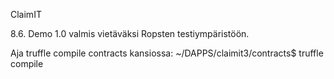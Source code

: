 ClaimIT 

8.6. Demo 1.0 valmis vietäväksi Ropsten testiympäristöön.

Aja truffle compile contracts kansiossa:
~/DAPPS/claimit3/contracts$ truffle compile
